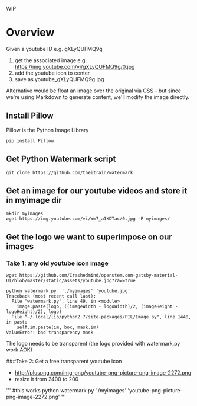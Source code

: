 WIP

# Overview
Given a youtube ID e.g. gXLyQUFMQ9g
1. get the associated image e.g. https://img.youtube.com/vi/gXLyQUFMQ9g/0.jpg
2. add the youtube icon to center
3. save as youtube_gXLyQUFMQ9g.jpg

Alternative would be float an image over the original via CSS - but since we're using Markdown to generate content, we'll modify the image directly.

## Install Pillow
Pillow is the Python Image Library
```
pip install Pillow
```

## Get Python Watermark script
```
git clone https://github.com/theitrain/watermark
```

## Get an image for our youtube videos and store it in myimage dir
```
mkdir myimages
wget https://img.youtube.com/vi/Wm7_a1XDTac/0.jpg -P myimages/
```

## Get the logo we want to superimpose on our images

### Take 1: any old youtube icon image
```
wget https://github.com/Crashedmind/openstem.com-gatsby-material-UI/blob/master/static/assets/youtube.jpg?raw=true
```


```
python watermark.py  './myimages' 'youtube.jpg'
Traceback (most recent call last):
  File "watermark.py", line 49, in <module>
    image.paste(logo, ((imageWidth - logoWidth)/2, (imageHeight - logoHeight)/2), logo)
  File "~/.local/lib/python2.7/site-packages/PIL/Image.py", line 1440, in paste
    self.im.paste(im, box, mask.im)
ValueError: bad transparency mask

```
The logo needs to be transparent (the logo provided with watermark.py work AOK)

###Take 2: Get a free transparent youtube icon 
- http://pluspng.com/img-png/youtube-png-picture-png-image-2272.png
- resize it from 2400 to 200

'''
#this works
python watermark.py  './myimages' 'youtube-png-picture-png-image-2272.png'
'''




